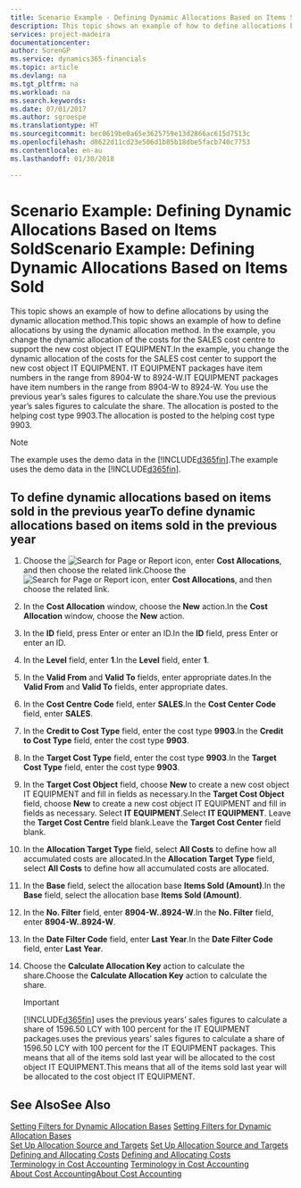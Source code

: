 ```yaml
---
title: Scenario Example - Defining Dynamic Allocations Based on Items Sold | Microsoft Docs
description: This topic shows an example of how to define allocations by using the dynamic allocation method.
services: project-madeira
documentationcenter: 
author: SorenGP
ms.service: dynamics365-financials
ms.topic: article
ms.devlang: na
ms.tgt_pltfrm: na
ms.workload: na
ms.search.keywords: 
ms.date: 07/01/2017
ms.author: sgroespe
ms.translationtype: HT
ms.sourcegitcommit: bec0619be0a65e3625759e13d2866ac615d7513c
ms.openlocfilehash: d8622d11cd23e506d1b85b18dbe5facb740c7753
ms.contentlocale: en-au
ms.lasthandoff: 01/30/2018

---
```

# <a name="scenario-example-defining-dynamic-allocations-based-on-items-sold"></a><span data-ttu-id="537a8-103">Scenario Example: Defining Dynamic Allocations Based on Items Sold</span><span class="sxs-lookup"><span data-stu-id="537a8-103">Scenario Example: Defining Dynamic Allocations Based on Items Sold</span></span>
<span data-ttu-id="537a8-104">This topic shows an example of how to define allocations by using the dynamic allocation method.</span><span class="sxs-lookup"><span data-stu-id="537a8-104">This topic shows an example of how to define allocations by using the dynamic allocation method.</span></span> <span data-ttu-id="537a8-105">In the example, you change the dynamic allocation of the costs for the SALES cost centre to support the new cost object IT EQUIPMENT.</span><span class="sxs-lookup"><span data-stu-id="537a8-105">In the example, you change the dynamic allocation of the costs for the SALES cost center to support the new cost object IT EQUIPMENT.</span></span> <span data-ttu-id="537a8-106">IT EQUIPMENT packages have item numbers in the range from 8904-W to 8924-W.</span><span class="sxs-lookup"><span data-stu-id="537a8-106">IT EQUIPMENT packages have item numbers in the range from 8904-W to 8924-W.</span></span> <span data-ttu-id="537a8-107">You use the previous year’s sales figures to calculate the share.</span><span class="sxs-lookup"><span data-stu-id="537a8-107">You use the previous year’s sales figures to calculate the share.</span></span> <span data-ttu-id="537a8-108">The allocation is posted to the helping cost type 9903.</span><span class="sxs-lookup"><span data-stu-id="537a8-108">The allocation is posted to the helping cost type 9903.</span></span>  

> [!NOTE]  
>  <span data-ttu-id="537a8-109">The example uses the demo data in the [!INCLUDE[d365fin](includes/d365fin_md.md)].</span><span class="sxs-lookup"><span data-stu-id="537a8-109">The example uses the demo data in the [!INCLUDE[d365fin](includes/d365fin_md.md)].</span></span>  

## <a name="to-define-dynamic-allocations-based-on-items-sold-in-the-previous-year"></a><span data-ttu-id="537a8-110">To define dynamic allocations based on items sold in the previous year</span><span class="sxs-lookup"><span data-stu-id="537a8-110">To define dynamic allocations based on items sold in the previous year</span></span>  

1.  <span data-ttu-id="537a8-111">Choose the ![Search for Page or Report](media/ui-search/search_small.png "Search for Page or Report icon") icon, enter **Cost Allocations**, and then choose the related link.</span><span class="sxs-lookup"><span data-stu-id="537a8-111">Choose the ![Search for Page or Report](media/ui-search/search_small.png "Search for Page or Report icon") icon, enter **Cost Allocations**, and then choose the related link.</span></span>  
2.  <span data-ttu-id="537a8-112">In the **Cost Allocation** window, choose the **New** action.</span><span class="sxs-lookup"><span data-stu-id="537a8-112">In the **Cost Allocation** window, choose the **New** action.</span></span>  
3.  <span data-ttu-id="537a8-113">In the **ID** field, press Enter or enter an ID.</span><span class="sxs-lookup"><span data-stu-id="537a8-113">In the **ID** field, press Enter or enter an ID.</span></span>  
4.  <span data-ttu-id="537a8-114">In the **Level** field, enter **1**.</span><span class="sxs-lookup"><span data-stu-id="537a8-114">In the **Level** field, enter **1**.</span></span>  
5.  <span data-ttu-id="537a8-115">In the **Valid From** and **Valid To** fields, enter appropriate dates.</span><span class="sxs-lookup"><span data-stu-id="537a8-115">In the **Valid From** and **Valid To** fields, enter appropriate dates.</span></span>  
6.  <span data-ttu-id="537a8-116">In the **Cost Centre Code** field, enter **SALES**.</span><span class="sxs-lookup"><span data-stu-id="537a8-116">In the **Cost Center Code** field, enter **SALES**.</span></span>  
7.  <span data-ttu-id="537a8-117">In the **Credit to Cost Type** field, enter the cost type **9903**.</span><span class="sxs-lookup"><span data-stu-id="537a8-117">In the **Credit to Cost Type** field, enter the cost type **9903**.</span></span>  
8.  <span data-ttu-id="537a8-118">In the **Target Cost Type** field, enter the cost type **9903**.</span><span class="sxs-lookup"><span data-stu-id="537a8-118">In the **Target Cost Type** field, enter the cost type **9903**.</span></span>  
9. <span data-ttu-id="537a8-119">In the **Target Cost Object** field, choose **New** to create a new cost object IT EQUIPMENT and fill in fields as necessary.</span><span class="sxs-lookup"><span data-stu-id="537a8-119">In the **Target Cost Object** field, choose **New** to create a new cost object IT EQUIPMENT and fill in fields as necessary.</span></span> <span data-ttu-id="537a8-120">Select **IT EQUIPMENT**.</span><span class="sxs-lookup"><span data-stu-id="537a8-120">Select **IT EQUIPMENT**.</span></span> <span data-ttu-id="537a8-121">Leave the **Target Cost Centre** field blank.</span><span class="sxs-lookup"><span data-stu-id="537a8-121">Leave the **Target Cost Center** field blank.</span></span>  
10. <span data-ttu-id="537a8-122">In the **Allocation Target Type** field, select **All Costs** to define how all accumulated costs are allocated.</span><span class="sxs-lookup"><span data-stu-id="537a8-122">In the **Allocation Target Type** field, select **All Costs** to define how all accumulated costs are allocated.</span></span>  
11. <span data-ttu-id="537a8-123">In the **Base** field, select the allocation base **Items Sold (Amount)**.</span><span class="sxs-lookup"><span data-stu-id="537a8-123">In the **Base** field, select the allocation base **Items Sold (Amount)**.</span></span>  
12. <span data-ttu-id="537a8-124">In the **No. Filter** field, enter **8904-W..8924-W**.</span><span class="sxs-lookup"><span data-stu-id="537a8-124">In the **No. Filter** field, enter **8904-W..8924-W**.</span></span>  
13. <span data-ttu-id="537a8-125">In the **Date Filter Code** field, enter **Last Year**.</span><span class="sxs-lookup"><span data-stu-id="537a8-125">In the **Date Filter Code** field, enter **Last Year**.</span></span>  
14. <span data-ttu-id="537a8-126">Choose the **Calculate Allocation Key** action to calculate the share.</span><span class="sxs-lookup"><span data-stu-id="537a8-126">Choose the **Calculate Allocation Key** action to calculate the share.</span></span>  

    > [!IMPORTANT]  
    >  [!INCLUDE[d365fin](includes/d365fin_md.md)] <span data-ttu-id="537a8-127"> uses the previous years’ sales figures to calculate a share of 1596.50 LCY with 100 percent for the IT EQUIPMENT packages.</span><span class="sxs-lookup"><span data-stu-id="537a8-127">uses the previous years’ sales figures to calculate a share of 1596.50 LCY with 100 percent for the IT EQUIPMENT packages.</span></span> <span data-ttu-id="537a8-128">This means that all of the items sold last year will be allocated to the cost object IT EQUIPMENT.</span><span class="sxs-lookup"><span data-stu-id="537a8-128">This means that all of the items sold last year will be allocated to the cost object IT EQUIPMENT.</span></span>  

## <a name="see-also"></a><span data-ttu-id="537a8-129">See Also</span><span class="sxs-lookup"><span data-stu-id="537a8-129">See Also</span></span>  
 <span data-ttu-id="537a8-130">[Setting Filters for Dynamic Allocation Bases](finance-setting-filters-for-dynamic-allocation-bases.md) </span><span class="sxs-lookup"><span data-stu-id="537a8-130">[Setting Filters for Dynamic Allocation Bases](finance-setting-filters-for-dynamic-allocation-bases.md) </span></span>  
 <span data-ttu-id="537a8-131">[Set Up Allocation Source and Targets](finance-how-to-set-up-allocation-source-and-targets.md) </span><span class="sxs-lookup"><span data-stu-id="537a8-131">[Set Up Allocation Source and Targets](finance-how-to-set-up-allocation-source-and-targets.md) </span></span>  
 <span data-ttu-id="537a8-132">[Defining and Allocating Costs](finance-define-and-allocate-costs.md) </span><span class="sxs-lookup"><span data-stu-id="537a8-132">[Defining and Allocating Costs](finance-define-and-allocate-costs.md) </span></span>  
 <span data-ttu-id="537a8-133">[Terminology in Cost Accounting](finance-terminology-in-cost-accounting.md) </span><span class="sxs-lookup"><span data-stu-id="537a8-133">[Terminology in Cost Accounting](finance-terminology-in-cost-accounting.md) </span></span>  
 [<span data-ttu-id="537a8-134">About Cost Accounting</span><span class="sxs-lookup"><span data-stu-id="537a8-134">About Cost Accounting</span></span>](finance-about-cost-accounting.md)

